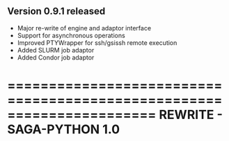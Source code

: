 Version 0.9.1 released 
----------------------------------------------------------------------

* Major re-write of engine and adaptor interface
* Support for asynchronous operations 
* Improved PTYWrapper for ssh/gsissh remote execution
* Added SLURM job adaptor 
* Added Condor job adaptor



======================================================================
REWRITE - SAGA-PYTHON 1.0
======================================================================
